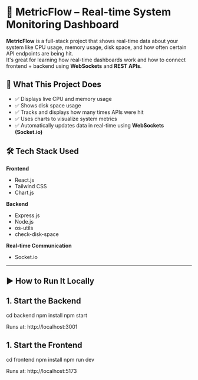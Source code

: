 # 📘 MetricFlow – Real-time System Monitoring Dashboard

**MetricFlow** is a full-stack project that shows real-time data about your system like CPU usage, memory usage, disk space, and how often certain API endpoints are being hit.  
It's great for learning how real-time dashboards work and how to connect frontend + backend using **WebSockets** and **REST APIs**.


## 🚀 What This Project Does

- ✅ Displays live CPU and memory usage  
- ✅ Shows disk space usage  
- ✅ Tracks and displays how many times APIs were hit  
- ✅ Uses charts to visualize system metrics  
- ✅ Automatically updates data in real-time using **WebSockets (Socket.io)**  


## 🛠️ Tech Stack Used

**Frontend**  
- React.js  
- Tailwind CSS  
- Chart.js  

**Backend**  
- Express.js  
- Node.js  
- os-utils  
- check-disk-space  

**Real-time Communication**  
- Socket.io  

---

## ▶️ How to Run It Locally

## 1. Start the Backend

cd backend
npm install
npm start

Runs at: http://localhost:3001

## 1. Start the Frontend

cd frontend
npm install
npm run dev

Runs at: http://localhost:5173


